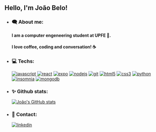 ## Hello, I'm João Belo! 


- ### 🗨 About me:
    #### I am a computer engeneering student at UPFE 🚀. 
    #### I love coffee, coding and conversation! ☕

- ### 💻 Techs:
    [![javascript](https://img.shields.io/badge/-JavasCript-F7DF1E?logo=javascript&logoColor=white&style=flat)](https://www.javascript.com/)
    [![react](https://img.shields.io/badge/-ReactJs-61DAFB?logo=react&logoColor=white&style=flat)](https://reactjs.org/)
    [![expo](https://img.shields.io/badge/-expo-000020?logo=expo&logoColor=white&style=flat)](https://expo.io/)
    [![nodejs](https://img.shields.io/badge/-node.JS-339933?logo=node.js&logoColor=white&style=flat)](https://nodejs.org/en/)
    [![git](https://img.shields.io/badge/-git-F05032?logo=git&logoColor=white&style=flat)](https://git-scm.com/)
    [![html5](https://img.shields.io/badge/-html5-E34F26?logo=html5&logoColor=white&style=flat)](https://developer.mozilla.org/en-US/docs/Web/HTML)
    [![css3](https://img.shields.io/badge/-css3-1572B6?logo=css3&logoColor=white&style=flat)](https://developer.mozilla.org/en-US/docs/Web/CSS)
    [![python](https://img.shields.io/badge/-python-3776AB?logo=python&logoColor=white&style=flat)](https://www.python.org/)
    [![insomnia](https://img.shields.io/badge/-insomnia-5849BE?logo=insomnia&logoColor=white&style=flat)](https://insomnia.rest/)
    [![mongodb](https://img.shields.io/badge/-mongodb-47A248?logo=mongodb&logoColor=white&style=flat)](https://www.mongodb.com/)


- ### ✨ Github stats:
    [![João's GitHub stats](https://github-readme-stats.vercel.app/api?username=joaovictorbelo)](https://github.com/joaovictorbelo)


- ### 📢 Contact: 
    [![linkedin](https://img.shields.io/badge/-linkedin-0077B5?logo=linkedin&logoColor=white&style=for-the-badge)](https://www.linkedin.com/in/joão-victor-belo-30166717b)

[comment]: <- ### 📈 Most used languages:>
[comment]:    <![João's most used languages](https://github-readme-stats.vercel.app/api/top-langs/?username=joaovictorbelo&layout=compact)>
